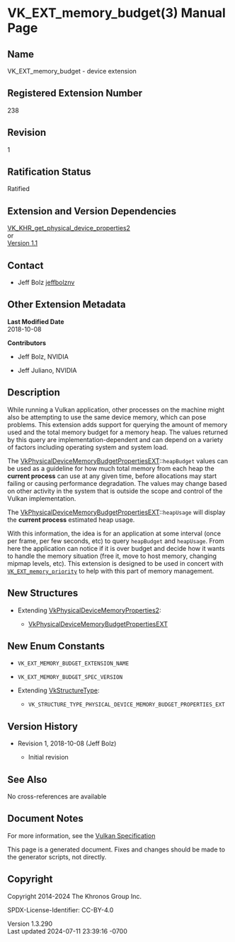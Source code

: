 # VK_EXT_memory_budget(3) Manual Page

## Name

VK_EXT_memory_budget - device extension



## <a href="#_registered_extension_number" class="anchor"></a>Registered Extension Number

238

## <a href="#_revision" class="anchor"></a>Revision

1

## <a href="#_ratification_status" class="anchor"></a>Ratification Status

Ratified

## <a href="#_extension_and_version_dependencies" class="anchor"></a>Extension and Version Dependencies

[VK_KHR_get_physical_device_properties2](https://registry.khronos.org/vulkan/specs/1.3-extensions/man/html/VK_KHR_get_physical_device_properties2.html)  
or  
[Version 1.1](#versions-1.1)  

## <a href="#_contact" class="anchor"></a>Contact

- Jeff Bolz <a
  href="https://github.com/KhronosGroup/Vulkan-Docs/issues/new?body=%5BVK_EXT_memory_budget%5D%20@jeffbolznv%0A*Here%20describe%20the%20issue%20or%20question%20you%20have%20about%20the%20VK_EXT_memory_budget%20extension*"
  target="_blank" rel="nofollow noopener"><em></em>jeffbolznv</a>

## <a href="#_other_extension_metadata" class="anchor"></a>Other Extension Metadata

**Last Modified Date**  
2018-10-08

**Contributors**  
- Jeff Bolz, NVIDIA

- Jeff Juliano, NVIDIA

## <a href="#_description" class="anchor"></a>Description

While running a Vulkan application, other processes on the machine might
also be attempting to use the same device memory, which can pose
problems. This extension adds support for querying the amount of memory
used and the total memory budget for a memory heap. The values returned
by this query are implementation-dependent and can depend on a variety
of factors including operating system and system load.

The
[VkPhysicalDeviceMemoryBudgetPropertiesEXT](https://registry.khronos.org/vulkan/specs/1.3-extensions/man/html/VkPhysicalDeviceMemoryBudgetPropertiesEXT.html)::`heapBudget`
values can be used as a guideline for how much total memory from each
heap the **current process** can use at any given time, before
allocations may start failing or causing performance degradation. The
values may change based on other activity in the system that is outside
the scope and control of the Vulkan implementation.

The
[VkPhysicalDeviceMemoryBudgetPropertiesEXT](https://registry.khronos.org/vulkan/specs/1.3-extensions/man/html/VkPhysicalDeviceMemoryBudgetPropertiesEXT.html)::`heapUsage`
will display the **current process** estimated heap usage.

With this information, the idea is for an application at some interval
(once per frame, per few seconds, etc) to query `heapBudget` and
`heapUsage`. From here the application can notice if it is over budget
and decide how it wants to handle the memory situation (free it, move to
host memory, changing mipmap levels, etc). This extension is designed to
be used in concert with
[`VK_EXT_memory_priority`](VK_EXT_memory_priority.html) to help with
this part of memory management.

## <a href="#_new_structures" class="anchor"></a>New Structures

- Extending
  [VkPhysicalDeviceMemoryProperties2](https://registry.khronos.org/vulkan/specs/1.3-extensions/man/html/VkPhysicalDeviceMemoryProperties2.html):

  - [VkPhysicalDeviceMemoryBudgetPropertiesEXT](https://registry.khronos.org/vulkan/specs/1.3-extensions/man/html/VkPhysicalDeviceMemoryBudgetPropertiesEXT.html)

## <a href="#_new_enum_constants" class="anchor"></a>New Enum Constants

- `VK_EXT_MEMORY_BUDGET_EXTENSION_NAME`

- `VK_EXT_MEMORY_BUDGET_SPEC_VERSION`

- Extending [VkStructureType](https://registry.khronos.org/vulkan/specs/1.3-extensions/man/html/VkStructureType.html):

  - `VK_STRUCTURE_TYPE_PHYSICAL_DEVICE_MEMORY_BUDGET_PROPERTIES_EXT`

## <a href="#_version_history" class="anchor"></a>Version History

- Revision 1, 2018-10-08 (Jeff Bolz)

  - Initial revision

## <a href="#_see_also" class="anchor"></a>See Also

No cross-references are available

## <a href="#_document_notes" class="anchor"></a>Document Notes

For more information, see the <a
href="https://registry.khronos.org/vulkan/specs/1.3-extensions/html/vkspec.html#VK_EXT_memory_budget"
target="_blank" rel="noopener">Vulkan Specification</a>

This page is a generated document. Fixes and changes should be made to
the generator scripts, not directly.

## <a href="#_copyright" class="anchor"></a>Copyright

Copyright 2014-2024 The Khronos Group Inc.

SPDX-License-Identifier: CC-BY-4.0

Version 1.3.290  
Last updated 2024-07-11 23:39:16 -0700
